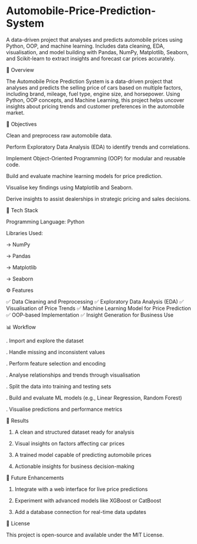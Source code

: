 # Automobile-Price-Prediction-System
A data-driven project that analyses and predicts automobile prices using Python, OOP, and machine learning. Includes data cleaning, EDA, visualisation, and model building with Pandas, NumPy, Matplotlib, Seaborn, and Scikit-learn to extract insights and forecast car prices accurately.

📖 Overview

The Automobile Price Prediction System is a data-driven project that analyses and predicts the selling price of cars based on multiple factors, including brand, mileage, fuel type, engine size, and horsepower.
Using Python, OOP concepts, and Machine Learning, this project helps uncover insights about pricing trends and customer preferences in the automobile market.

🎯 Objectives

Clean and preprocess raw automobile data.

Perform Exploratory Data Analysis (EDA) to identify trends and correlations.

Implement Object-Oriented Programming (OOP) for modular and reusable code.

Build and evaluate machine learning models for price prediction.

Visualise key findings using Matplotlib and Seaborn.

Derive insights to assist dealerships in strategic pricing and sales decisions.

🧠 Tech Stack

Programming Language: Python

Libraries Used:

-> NumPy

-> Pandas

-> Matplotlib

-> Seaborn

⚙️ Features

✅ Data Cleaning and Preprocessing
✅ Exploratory Data Analysis (EDA)
✅ Visualisation of Price Trends
✅ Machine Learning Model for Price Prediction
✅ OOP-based Implementation
✅ Insight Generation for Business Use

📊 Workflow

. Import and explore the dataset

. Handle missing and inconsistent values

. Perform feature selection and encoding

. Analyse relationships and trends through visualisation

. Split the data into training and testing sets

. Build and evaluate ML models (e.g., Linear Regression, Random Forest)

. Visualise predictions and performance metrics

🚀 Results

1. A clean and structured dataset ready for analysis

2. Visual insights on factors affecting car prices

3. A trained model capable of predicting automobile prices

4. Actionable insights for business decision-making

🧩 Future Enhancements

1. Integrate with a web interface for live price predictions
 
2. Experiment with advanced models like XGBoost or CatBoost

3. Add a database connection for real-time data updates

🧾 License

This project is open-source and available under the MIT License.
